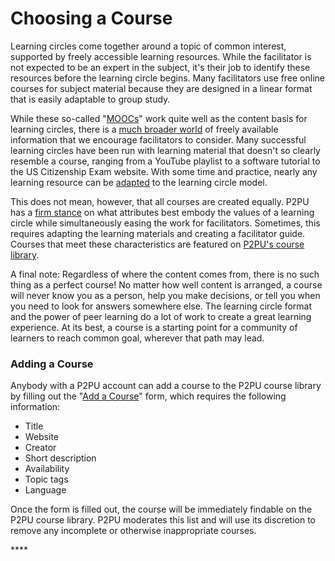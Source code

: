 # Choosing a Course

Learning circles come together around a topic of common interest, supported by freely accessible learning resources. While the facilitator is not expected to be an expert in the subject, it's their job to identify these resources before the learning circle begins. Many facilitators use free online courses for subject material because they are designed in a linear format that is easily adaptable to group study. 

While these so-called "[MOOCs](https://en.wikipedia.org/wiki/Massive_open_online_course)" work quite well as the content basis for learning circles, there is a [much broader world](finding-courses.md) of freely available information that we encourage facilitators to consider. Many successful learning circles have been run with learning material that doesn't so clearly resemble a course, ranging from a YouTube playlist to a software tutorial to the US Citizenship Exam website. With some time and practice, nearly any learning resource can be [adapted](../../facilitation/learning-circle-checklist/adapting-courses.md) to the learning circle model.

This does not mean, however, that all courses are created equally. P2PU has a [firm stance](evaluating-courses.md) on what attributes best embody the values of a learning circle while simultaneously easing the work for facilitators. Sometimes, this requires adapting the learning materials and creating a facilitator guide. Courses that meet these characteristics are featured on [P2PU's course library](https://www.p2pu.org/en/courses/).

A final note: Regardless of where the content comes from, there is no such thing as a perfect course! No matter how well content is arranged, a course will never know you as a person, help you make decisions, or tell you when you need to look for answers somewhere else. The learning circle format and the power of peer learning do a lot of work to create a great learning experience. At its best, a course is a starting point for a community of learners to reach common goal, wherever that path may lead. 

### Adding a Course

Anybody with a P2PU account can add a course to the P2PU course library by filling out the "[Add a Course](https://learningcircles.p2pu.org/en/course/create/)" form, which requires the following information:

* Title
* Website
* Creator
* Short description
* Availability
* Topic tags
* Language

Once the form is filled out, the course will be immediately findable on the P2PU course library. P2PU moderates this list and will use its discretion to remove any incomplete or otherwise inappropriate courses.



















\*\*\*\*







